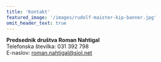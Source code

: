 ```yaml
---
title: 'Kontakt'
featured_image: '/images/rudolf-maister-kip-banner.jpg'
omit_header_text: true
---
```


**Predsednik društva Roman Nahtigal**  
Telefonska številka: 031 392 798  
E-naslov: roman.nahtigal@siol.net
